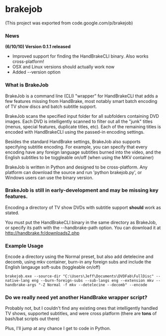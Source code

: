 # brakejob
(This project was exported from code.google.com/p/brakejob)

### News ###
**(6/10/10) Version 0.1.1 released**
  * Improved support for finding the HandBrakeCLI binary. Also works cross-platform!
  * OSX and Linux versions should actually work now
  * Added --version option

### What is BrakeJob ###

BrakeJob is a command line (CLI) "wrapper" for HandBrakeCLI that adds a few features missing from HandBrake, most notably smart batch encoding of TV show discs and batch subtitle support.

BrakeJob scans the specified input folder for all subfolders containing DVD
images. Each DVD is intelligently scanned to filter out all the "junk" titles (menus, special features, duplicate titles, etc). Each of the remaining titles is encoded with HandBrakeCLI using the passed-in encoding settings.

Besides the standard HandBrake settings, BrakeJob also supports specifying
subtitle encoding. For example, you can specify that every encoding have any
foreign language subtitles burned into the video, and the English subtitles
to be toggleable on/off (when using the MKV container)

BrakeJob is written in Python and designed to be cross-platform. Any platform can download the source and run 'python brakejob.py', or Windows users can use the binary version.

### BrakeJob is still in early-development and may be missing key features. ###
Encoding a directory of TV show DVDs with subtitle support **should** work as stated.

You must put the HandBrakeCLI binary in the same directory as BrakeJob, or specify its path with the --handbrake-path option. You can download it at http://handbrake.fr/downloads2.php

### Example Usage ###
Encode a directory using the Normal preset, but also add detelecine and decomb, using mkv container, burn-in any foreign subs and include the English langauge soft-subs (toggleable on/off)

    brakejob.exe --source-dir "C:\Users\Jeff\Documents\DVDFab\FullDisc" --native-lang eng --burn-foreign-subs --sub-langs eng --extension mkv --handbrake-args "-Z Normal -f mkv --detelecine --decomb" --encode



### Do we really need yet another HandBrake wrapper script? ###
Probably not, but I couldn't find any existing ones that intelligently handled TV shows, supported subtitles, and were cross platform (there are **tons** of bash/bat scripts out there)

Plus, I'll jump at any chance I get to code in Python.
